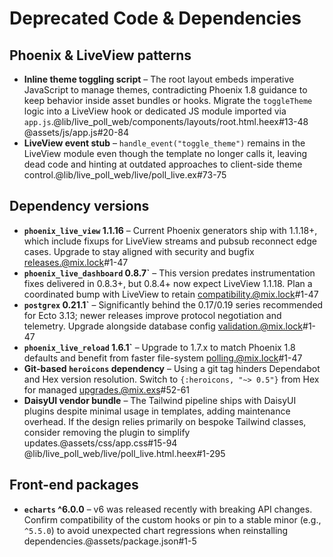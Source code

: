 # Deprecated Code & Dependencies

## Phoenix & LiveView patterns

- **Inline theme toggling script** – The root layout embeds imperative JavaScript to manage themes, contradicting Phoenix 1.8 guidance to keep behavior inside asset bundles or hooks. Migrate the `toggleTheme` logic into a LiveView hook or dedicated JS module imported via `app.js`.@lib/live_poll_web/components/layouts/root.html.heex#13-48 @assets/js/app.js#20-84
- **LiveView event stub** – `handle_event("toggle_theme")` remains in the LiveView module even though the template no longer calls it, leaving dead code and hinting at outdated approaches to client-side theme control.@lib/live_poll_web/live/poll_live.ex#73-75

## Dependency versions

- **`phoenix_live_view` 1.1.16** – Current Phoenix generators ship with 1.1.18+, which include fixups for LiveView streams and pubsub reconnect edge cases. Upgrade to stay aligned with security and bugfix releases.@mix.lock#1-47
- **`phoenix_live_dashboard` 0.8.7`** – This version predates instrumentation fixes delivered in 0.8.3+, but 0.8.4+ now expect LiveView 1.1.18. Plan a coordinated bump with LiveView to retain compatibility.@mix.lock#1-47
- **`postgrex` 0.21.1`** – Significantly behind the 0.17/0.19 series recommended for Ecto 3.13; newer releases improve protocol negotiation and telemetry. Upgrade alongside database config validation.@mix.lock#1-47
- **`phoenix_live_reload` 1.6.1`** – Upgrade to 1.7.x to match Phoenix 1.8 defaults and benefit from faster file-system polling.@mix.lock#1-47
- **Git-based `heroicons` dependency** – Using a git tag hinders Dependabot and Hex version resolution. Switch to `{:heroicons, "~> 0.5"}` from Hex for managed upgrades.@mix.exs#52-61
- **DaisyUI vendor bundle** – The Tailwind pipeline ships with DaisyUI plugins despite minimal usage in templates, adding maintenance overhead. If the design relies primarily on bespoke Tailwind classes, consider removing the plugin to simplify updates.@assets/css/app.css#15-94 @lib/live_poll_web/live/poll_live.html.heex#1-295

## Front-end packages

- **`echarts` ^6.0.0** – v6 was released recently with breaking API changes. Confirm compatibility of the custom hooks or pin to a stable minor (e.g., `^5.5.0`) to avoid unexpected chart regressions when reinstalling dependencies.@assets/package.json#1-5
